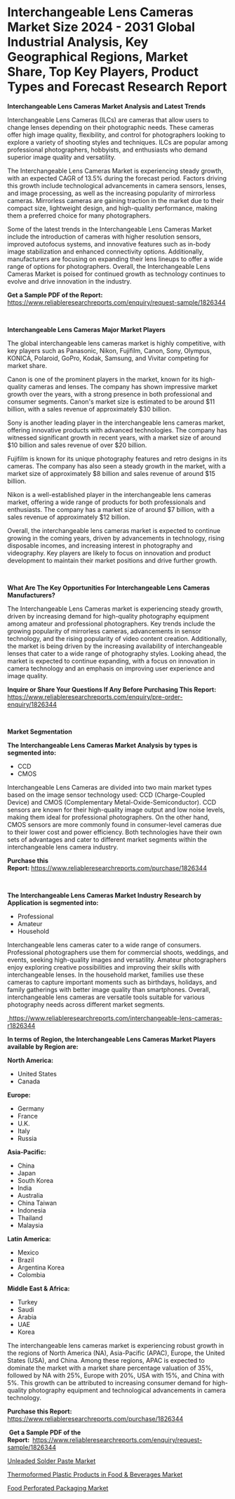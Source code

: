 <p><h1>Interchangeable Lens Cameras Market Size 2024 - 2031 Global Industrial Analysis, Key Geographical Regions, Market Share, Top Key Players, Product Types and Forecast Research Report</h1></p><p><strong>Interchangeable Lens Cameras Market Analysis and Latest Trends</strong></p>
<p><p>Interchangeable Lens Cameras (ILCs) are cameras that allow users to change lenses depending on their photographic needs. These cameras offer high image quality, flexibility, and control for photographers looking to explore a variety of shooting styles and techniques. ILCs are popular among professional photographers, hobbyists, and enthusiasts who demand superior image quality and versatility.</p><p>The Interchangeable Lens Cameras Market is experiencing steady growth, with an expected CAGR of 13.5% during the forecast period. Factors driving this growth include technological advancements in camera sensors, lenses, and image processing, as well as the increasing popularity of mirrorless cameras. Mirrorless cameras are gaining traction in the market due to their compact size, lightweight design, and high-quality performance, making them a preferred choice for many photographers.</p><p>Some of the latest trends in the Interchangeable Lens Cameras Market include the introduction of cameras with higher resolution sensors, improved autofocus systems, and innovative features such as in-body image stabilization and enhanced connectivity options. Additionally, manufacturers are focusing on expanding their lens lineups to offer a wide range of options for photographers. Overall, the Interchangeable Lens Cameras Market is poised for continued growth as technology continues to evolve and drive innovation in the industry.</p></p>
<p><strong>Get a Sample PDF of the Report:&nbsp;</strong> <a href="https://www.reliableresearchreports.com/enquiry/request-sample/1826344">https://www.reliableresearchreports.com/enquiry/request-sample/1826344</a></p>
<p>&nbsp;</p>
<p><strong>Interchangeable Lens Cameras Major Market Players</strong></p>
<p><p>The global interchangeable lens cameras market is highly competitive, with key players such as Panasonic, Nikon, Fujifilm, Canon, Sony, Olympus, KONICA, Polaroid, GoPro, Kodak, Samsung, and Vivitar competing for market share.</p><p>Canon is one of the prominent players in the market, known for its high-quality cameras and lenses. The company has shown impressive market growth over the years, with a strong presence in both professional and consumer segments. Canon's market size is estimated to be around $11 billion, with a sales revenue of approximately $30 billion.</p><p>Sony is another leading player in the interchangeable lens cameras market, offering innovative products with advanced technologies. The company has witnessed significant growth in recent years, with a market size of around $10 billion and sales revenue of over $20 billion.</p><p>Fujifilm is known for its unique photography features and retro designs in its cameras. The company has also seen a steady growth in the market, with a market size of approximately $8 billion and sales revenue of around $15 billion.</p><p>Nikon is a well-established player in the interchangeable lens cameras market, offering a wide range of products for both professionals and enthusiasts. The company has a market size of around $7 billion, with a sales revenue of approximately $12 billion.</p><p>Overall, the interchangeable lens cameras market is expected to continue growing in the coming years, driven by advancements in technology, rising disposable incomes, and increasing interest in photography and videography. Key players are likely to focus on innovation and product development to maintain their market positions and drive further growth.</p></p>
<p>&nbsp;</p>
<p><strong>What Are The Key Opportunities For Interchangeable Lens Cameras Manufacturers?</strong></p>
<p><p>The Interchangeable Lens Cameras market is experiencing steady growth, driven by increasing demand for high-quality photography equipment among amateur and professional photographers. Key trends include the growing popularity of mirrorless cameras, advancements in sensor technology, and the rising popularity of video content creation. Additionally, the market is being driven by the increasing availability of interchangeable lenses that cater to a wide range of photography styles. Looking ahead, the market is expected to continue expanding, with a focus on innovation in camera technology and an emphasis on improving user experience and image quality.</p></p>
<p><strong>Inquire or Share Your Questions If Any Before Purchasing This Report:</strong> <a href="https://www.reliableresearchreports.com/enquiry/pre-order-enquiry/1826344">https://www.reliableresearchreports.com/enquiry/pre-order-enquiry/1826344</a></p>
<p>&nbsp;</p>
<p><strong>Market Segmentation</strong></p>
<p><strong>The Interchangeable Lens Cameras Market Analysis by types is segmented into:</strong></p>
<p><ul><li>CCD</li><li>CMOS</li></ul></p>
<p><p>Interchangeable Lens Cameras are divided into two main market types based on the image sensor technology used: CCD (Charge-Coupled Device) and CMOS (Complementary Metal-Oxide-Semiconductor). CCD sensors are known for their high-quality image output and low noise levels, making them ideal for professional photographers. On the other hand, CMOS sensors are more commonly found in consumer-level cameras due to their lower cost and power efficiency. Both technologies have their own sets of advantages and cater to different market segments within the interchangeable lens camera industry.</p></p>
<p><strong>Purchase this Report:&nbsp;</strong><a href="https://www.reliableresearchreports.com/purchase/1826344">https://www.reliableresearchreports.com/purchase/1826344</a></p>
<p>&nbsp;</p>
<p><strong>The Interchangeable Lens Cameras Market Industry Research by Application is segmented into:</strong></p>
<p><ul><li>Professional</li><li>Amateur</li><li>Household</li></ul></p>
<p><p>Interchangeable lens cameras cater to a wide range of consumers. Professional photographers use them for commercial shoots, weddings, and events, seeking high-quality images and versatility. Amateur photographers enjoy exploring creative possibilities and improving their skills with interchangeable lenses. In the household market, families use these cameras to capture important moments such as birthdays, holidays, and family gatherings with better image quality than smartphones. Overall, interchangeable lens cameras are versatile tools suitable for various photography needs across different market segments.</p></p>
<p><a href="https://www.reliableresearchreports.com/interchangeable-lens-cameras-r1826344">&nbsp;https://www.reliableresearchreports.com/interchangeable-lens-cameras-r1826344</a></p>
<p><strong>In terms of Region, the Interchangeable Lens Cameras Market Players available by Region are:</strong></p>
<p>
    <p> <strong> North America: </strong>
        <ul>
            <li>United States</li>
            <li>Canada</li>
        </ul>
        </p> 
    <p> <strong> Europe: </strong>
        <ul>
            <li>Germany</li>
            <li>France</li>
            <li>U.K.</li>
            <li>Italy</li>
            <li>Russia</li>
        </ul>
        </p> 
    <p> <strong> Asia-Pacific: </strong>
        <ul>
            <li>China</li>
            <li>Japan</li>
            <li>South Korea</li>
            <li>India</li>
            <li>Australia</li>
            <li>China Taiwan</li>
            <li>Indonesia</li>
            <li>Thailand</li>
            <li>Malaysia</li>
        </ul>
        </p> 
    <p> <strong> Latin America: </strong>
        <ul>
            <li>Mexico</li>
            <li>Brazil</li>
            <li>Argentina Korea</li>
            <li>Colombia</li>
        </ul>
        </p> 
    <p> <strong> Middle East & Africa: </strong>
        <ul>
            <li>Turkey</li>
            <li>Saudi</li>
            <li>Arabia</li>
            <li>UAE</li>
            <li>Korea</li>
        </ul>
    </p>
    </p>
<p><p>The interchangeable lens cameras market is experiencing robust growth in the regions of North America (NA), Asia-Pacific (APAC), Europe, the United States (USA), and China. Among these regions, APAC is expected to dominate the market with a market share percentage valuation of 35%, followed by NA with 25%, Europe with 20%, USA with 15%, and China with 5%. This growth can be attributed to increasing consumer demand for high-quality photography equipment and technological advancements in camera technology.</p></p>
<p><strong>Purchase this Report: </strong><a href="https://www.reliableresearchreports.com/purchase/1826344">https://www.reliableresearchreports.com/purchase/1826344</a></p>
<p>&nbsp;<strong>Get a Sample PDF of the Report:&nbsp;&nbsp;</strong><a href="https://www.reliableresearchreports.com/enquiry/request-sample/1826344">https://www.reliableresearchreports.com/enquiry/request-sample/1826344</a></p>
<p><strong></strong></p>
<p><p><a href="https://www.linkedin.com/pulse/unleaded-solder-paste-market-size-focuses-dynamics-in-depth-khdgc?trackingId=V1HeZjZ5Yum0s6WZb1bBBQ%3D%3D">Unleaded Solder Paste Market</a></p><p><a href="https://www.linkedin.com/pulse/thermoformed-plastic-products-food-amp-beverages-market-provides-se7ec?trackingId=7bQ8c%2FhyM72L5%2Bf00Aehbg%3D%3D">Thermoformed Plastic Products in Food & Beverages Market</a></p><p><a href="https://www.linkedin.com/pulse/food-perforated-packaging-market-analysis-examines-its-scope-cfj7c?trackingId=GSZ35HE97fZRpSLWUf4ndg%3D%3D">Food Perforated Packaging Market</a></p></p>